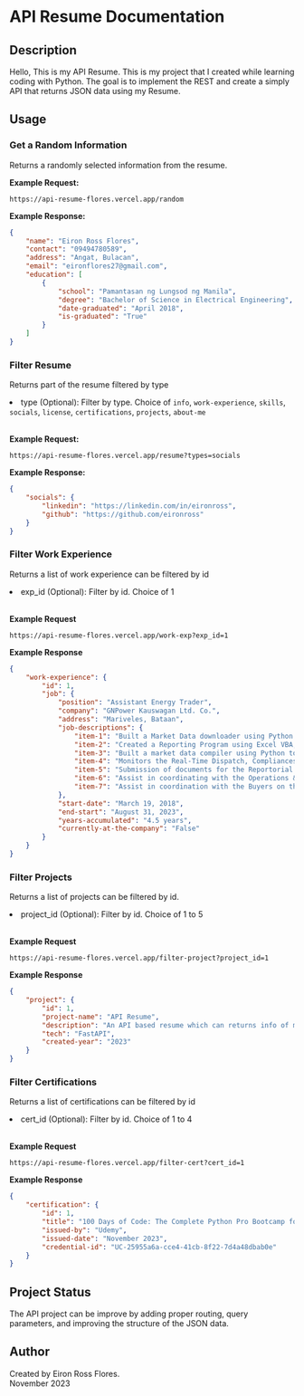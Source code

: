 # API Resume Documentation

## Description
Hello, This is my API Resume. This is my project that I created while learning coding with Python. The goal is to implement the REST and create a simply API that returns JSON data using my Resume. 

## Usage

### Get a Random Information

Returns a randomly selected information from the resume.

<strong>Example Request:</strong>
```
https://api-resume-flores.vercel.app/random
```

<strong>Example Response:</strong>
```json
{
    "name": "Eiron Ross Flores",
    "contact": "09494780589",
    "address": "Angat, Bulacan",
    "email": "eironflores27@gmail.com",
    "education": [
        {
            "school": "Pamantasan ng Lungsod ng Manila",
            "degree": "Bachelor of Science in Electrical Engineering",
            "date-graduated": "April 2018",
            "is-graduated": "True"
        }
    ]
}
```

### Filter Resume

Returns part of the resume filtered by type

<li>
          type (Optional): Filter by type. Choice of <code>info</code>,
          <code>work-experience</code>, <code>skills</code>,
          <code>socials</code>, <code>license</code>,
          <code>certifications</code>, <code>projects</code>,
          <code>about-me</code>
</li>
<br/>

<strong>Example Request:</strong>
```
https://api-resume-flores.vercel.app/resume?types=socials
```

<strong>Example Response:</strong>
```json
{
    "socials": {
        "linkedin": "https://linkedin.com/in/eironross",
        "github": "https://github.com/eironross"
    }
}
```

### Filter Work Experience

Returns a list of work experience can be filtered by id

<li>exp_id (Optional): Filter by id. Choice of 1</li>
<br/>

<strong>Example Request</strong>
```
https://api-resume-flores.vercel.app/work-exp?exp_id=1
```


<strong>Example Response</strong>
```json
{
    "work-experience": {
        "id": 1,
        "job": {
            "position": "Assistant Energy Trader",
            "company": "GNPower Kauswagan Ltd. Co.",
            "address": "Mariveles, Bataan",
            "job-descriptions": {
                "item-1": "Built a Market Data downloader using Python via Selenium to save time in gathering data.",
                "item-2": "Created a Reporting Program using Excel VBA, reduced time in creating reports",
                "item-3": "Built a market data compiler using Python to be used in compiling data and analysis",
                "item-4": "Monitors the Real-Time Dispatch, Compliances, and Market Prices in MPI.",
                "item-5": "Submission of documents for the Reportorial Requirements and Compliance Post-Evaluation Management Systems (CPEMS).",
                "item-6": "Assist in coordinating with the Operations & Maintenance (O&M), Market Operators, and System Operators and preparation of any-trading related data and documents",
                "item-7": "Assist in coordination with the Buyers on their Nomination (Daily, Weekly, Monthly, and Realtime)."
            },
            "start-date": "March 19, 2018",
            "end-start": "August 31, 2023",
            "years-accumulated": "4.5 years",
            "currently-at-the-company": "False"
        }
    }
}
```

### Filter Projects

Returns a list of projects can be filtered by id.

<li>project_id (Optional): Filter by id. Choice of 1 to 5</li>
<br/>

<strong>Example Request</strong>
```
https://api-resume-flores.vercel.app/filter-project?project_id=1
```

<strong>Example Response</strong>
```json
{
    "project": {
        "id": 1,
        "project-name": "API Resume",
        "description": "An API based resume which can returns info of my resume base on the request from the client",
        "tech": "FastAPI",
        "created-year": "2023"
    }
}
```

### Filter Certifications

Returns a list of certifications can be filtered by id

<li>cert_id (Optional): Filter by id. Choice of 1 to 4  
</li>
<br/>

<strong>Example Request</strong>
```
https://api-resume-flores.vercel.app/filter-cert?cert_id=1
```

<strong>Example Response</strong>
```json
{
    "certification": {
        "id": 1,
        "title": "100 Days of Code: The Complete Python Pro Bootcamp for 2023",
        "issued-by": "Udemy",
        "issued-date": "November 2023",
        "credential-id": "UC-25955a6a-cce4-41cb-8f22-7d4a48dbab0e"
    }
}
```


## Project Status

The API project can be improve by adding proper routing, query parameters, and improving the structure of the JSON data.

## Author

Created by Eiron Ross Flores. \
November 2023
